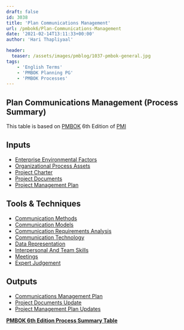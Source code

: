 ```yaml
---
draft: false
id: 3038   
title: 'Plan Communications Management'
url: /pmbok6/Plan-Communications-Management
date: '2021-02-14T13:11:33+00:00'
author: 'Hari Thapliyaal'

header:
  teaser: /assets/images/pmblog/1037-pmbok-general.jpg
tags:
    - 'English Terms'
    - 'PMBOK Planning PG'
    - 'PMBOK Processes'
---
```


## Plan Communications Management (Process Summary)

This table is based on [PMBOK](https://www.pmi.org/pmbok-guide-standards) 6th Edition of [PMI](https:/www.pmi.org)

## **Inputs**

- [Enterprise Environmental Factors](/pmbok6/enterprise-environmental-factors)
- [Organizational Process Assets](/pmbok6/organizational-process-assets)
- [Project Charter](/pmbok6/project-charter)
- [Project Documents](/pmbok6/project-documents)
- [Project Management Plan](/pmbok6/project-management-plan)

## **Tools &amp; Techniques**

- [Communication Methods](/pmbok6/communication-methods)
- [Communication Models](/pmbok6/communication-models)
- [Communication Requirements Analysis](/pmbok6/communication-requirements-analysis)
- [Communication Technology](/pmbok6/communication-technology)
- [Data Representation](/pmbok6/data-representation)
- [Interpersonal And Team Skills](/pmbok6/interpersonal-and-team-skills)
- [Meetings](/pmbok6/meetings)
- [Expert Judgement](/pmbok6/expert-judgement)

## **Outputs**

- [Communications Management Plan](/pmbok6/communications-management-plan)
- [Project Documents Update](/pmbok6/project-documents-update)
- [Project Management Plan Updates](/pmbok6/project-management-plan-updates)

**[PMBOK 6th Edition Process Summary Table](process-groups-and-processes-in-pmbok6/)**